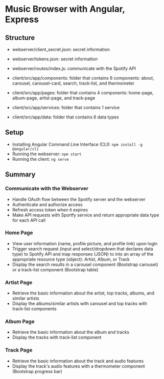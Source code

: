 # Music Browser with Angular, Express

## Structure
- webserver/client_secret.json: secret information
- webserver/tokens.json: secret information
- webserver/routes/index.js: communicate with the Spotify API

- client/src/app/components: folder that contains 6 components: about, carousel, carousel-card, search, track-list, and thermometer
- client/src/app/pages: folder that contains 4 components: home-page, album-page, artist-page, and track-page
- client/src/app/services: folder that contains 1 service
- client/src/app/data: folder that contains 6 data types

## Setup
- Installing Angular Command Line Interface (CLI): ```npm install -g @angular/cli```
- Running the webserver: ```npm start```
- Running the client: ```ng serve```

## Summary
### Communicate with the Webserver
- Handle OAuth flow between the Spotify server and the webserver
- Authenticate and authorize access
- Refresh access token when it expires
- Make API requests with Sportfy service and return appropriate data type for each API call

### Home Page
- View user information (name, profile picture, and profile link) upon login
- Trigger search request (input and select/dropdown that declares data type) to Spotify API and map responses (JSON) to into an array of the appropriate resource type (object): Artist, Album, or Track
- Display the search results in a carousel component (Bootstrap carousel) or a track-list component (Bootstrap table)

### Artist Page
- Retrieve the basic information about the artist, top tracks, albums, and similar artists
- Display the albums/similar artists with carousel and top tracks with track-list components

### Album Page
- Retrieve the basic information about the album and tracks
- Display the tracks with track-list component

### Track Page
- Retrieve the basic information about the track and audio features
- Display the track's audio features with a thermometer component (Bootstrap progress bar)
